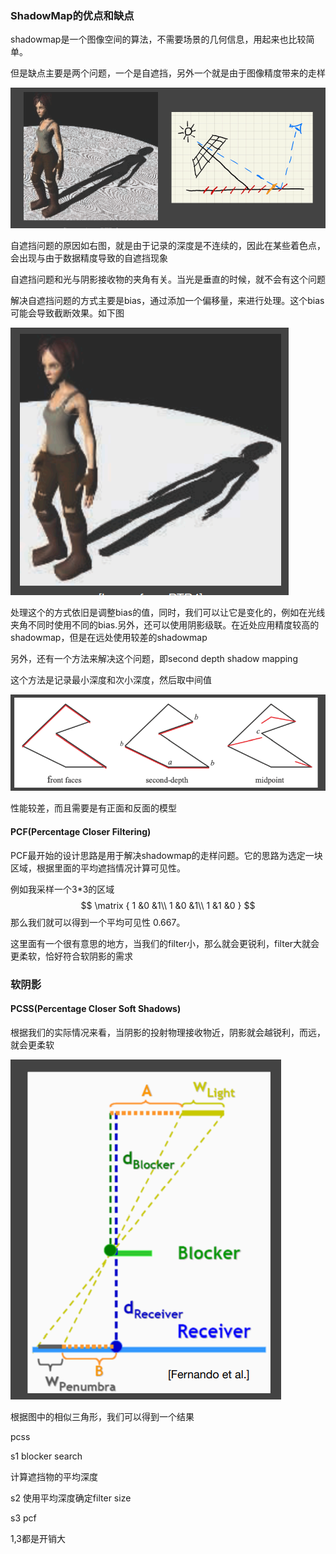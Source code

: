 ### ShadowMap的优点和缺点

shadowmap是一个图像空间的算法，不需要场景的几何信息，用起来也比较简单。

但是缺点主要是两个问题，一个是自遮挡，另外一个就是由于图像精度带来的走样

![](zizhedang.png)

自遮挡问题的原因如右图，就是由于记录的深度是不连续的，因此在某些着色点，会出现与由于数据精度导致的自遮挡现象

自遮挡问题和光与阴影接收物的夹角有关。当光是垂直的时候，就不会有这个问题

解决自遮挡问题的方式主要是bias，通过添加一个偏移量，来进行处理。这个bias可能会导致截断效果。如下图

![](jieduan.png)

处理这个的方式依旧是调整bias的值，同时，我们可以让它是变化的，例如在光线夹角不同时使用不同的bias.另外，还可以使用阴影级联。在近处应用精度较高的shadowmap，但是在远处使用较差的shadowmap

另外，还有一个方法来解决这个问题，即second depth shadow mapping

这个方法是记录最小深度和次小深度，然后取中间值

![](seconddepth.png)



性能较差，而且需要是有正面和反面的模型

#### PCF(Percentage Closer Filtering)

PCF最开始的设计思路是用于解决shadowmap的走样问题。它的思路为选定一块区域，根据里面的平均遮挡情况计算可见性。

例如我采样一个3*3的区域
$$
\matrix
{
1 &0 &1\\
1 &0 &1\\
1 &1 &0
}
$$
那么我们就可以得到一个平均可见性 0.667。

这里面有一个很有意思的地方，当我们的filter小，那么就会更锐利，filter大就会更柔软，恰好符合软阴影的需求

### 软阴影

#### PCSS(Percentage Closer Soft Shadows)

根据我们的实际情况来看，当阴影的投射物理接收物近，阴影就会越锐利，而远，就会更柔软

![](pcss.png)

根据图中的相似三角形，我们可以得到一个结果





pcss

s1 blocker search

计算遮挡物的平均深度

s2 使用平均深度确定filter size

s3 pcf

1,3都是开销大




